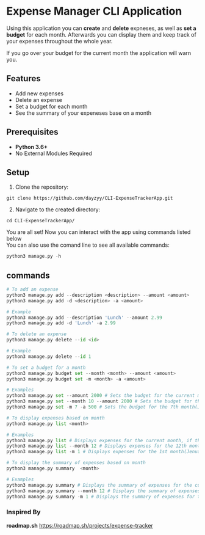 # Expense Manager CLI Application

Using this application you can **create** and **delete** expneses, as well as **set a budget** for each month. Afterwards you can display them and keep track of your expenses throughout the whole year. 

If you go over your budget for the current month the application will warn you.

## Features
- Add new expenses
- Delete an expense
- Set a budget for each month
- See the summary of your expeneses base on a month

## Prerequisites
- **Python 3.6+**
- No External Modules Required

## Setup
1. Clone the repository:
```
git clone https://github.com/dayzyy/CLI-ExpenseTrackerApp.git
```
2. Navigate to the created directory:
```
cd CLI-ExpenseTrackerApp/
```

You are all set! Now you can interact with the app using commands listed below  
You can also use the comand line to see all available commands:
```python
python3 manage.py -h
```

## commands

```python
# To add an expense
python3 manage.py add --description <description> --amount <amount>
python3 manage.py add -d <description> -a <amount>

# Example
python3 manage.py add --description 'Lunch' --amount 2.99
python3 manage.py add -d 'Lunch' -a 2.99

# To delete an expense
python3 manage.py delete --id <id>

# Example
python3 manage.py delete --id 1

# To set a budget for a month
python3 manage.py budget set --month <month> --amount <amount>
python3 manage.py budget set -m <month> -a <amount>

# Examples
python3 manage.py set --amount 2000 # Sets the budget for the current month, if  <month> arguement is not provided
python3 manage.py set --month 10 --amount 2000 # Sets the budget for the 10th month(October)
python3 manage.py set -m 7 -a 500 # Sets the budget for the 7th month(July)

# To display expenses based on month
python3 manage.py list <month>

# Examples
python3 manage.py list # Displays expenses for the current month, if the <month> arguement is not provided
python3 manage.py list --month 12 # Displays expenses for the 12th month(December)
python3 manage.py list -m 1 # Displays expenses for the 1st month(Jenuary)

# To display the summary of expenses based on month
python3 manage.py summary  <month>

# Examples
python3 manage.py summary # Displays the summary of expenses for the current month, if the <month> arguement is not provided
python3 manage.py summary --month 12 # Displays the summary of expenses for the 12th month(December)
python3 manage.py summary -m 1 # Displays the summary of expenses for the 1st month(Jenuary)
```

### Inspired By
**roadmap.sh** https://roadmap.sh/projects/expense-tracker
